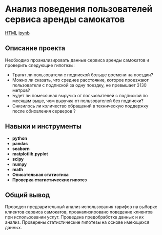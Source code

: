 # Анализ поведения пользователей сервиса аренды самокатов

[HTML](https://github.com/LiliaBB/Portfolio/blob/main/Анализ%20поведения%20пользователей%20сервиса%20аренды%20самокатов/проект%20Анализ%20аренды%20самокатов.html) 
[ipynb](https://github.com/LiliaBB/Portfolio/blob/main/Анализ%20поведения%20пользователей%20сервиса%20аренды%20самокатов/проект%20Анализ%20аренды%20самокатов.ipynb)

## Описание проекта

Необходмо проанализировать данные сервиса аренды самокатов и проверить следующие гипотезы:
- Тратят ли пользователи с подпиской больше времени на поездки?
- Можно ли сказать, что среднее расстояние, которое проезжают пользователи с подпиской за одну поездку, не превышает 3130 метров?
- Будет ли помесячная выручка от пользователей с подпиской по месяцам выше, чем выручка от пользователей без подписки?
- Снизилось ли количество обращений в техническую поддержку после обновления серверов ?


## Навыки и инструменты

- **python**
- **pandas**
- **seaborn**
- **matplotlib.pyplot**
- **scipy**
- **numpy**
- **math**
- **Описательная статистика**
- **Проверка статистических гипотез**

##

## Общий вывод

Проведен предварительный анализ использования тарифов на выборке клиентов сервиса самокатов,
проанализировано поведение клиентов при использовании услуг. Проведена предобработка
данных и их анализ. Проверены статистические гипотезы на основе имеющихся данных.
